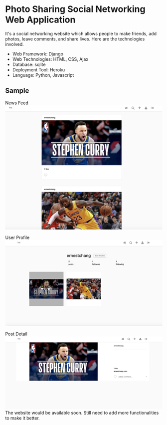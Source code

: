 # Photo Sharing Social Networking Web Application
It's a social networking website which allows people to make friends, add photos, leave comments, and share lives. Here are the technologies involved.
* Web Framework: Django
* Web Technologies: HTML, CSS, Ajax
* Database: sqlite
* Deployment Tool: Heroku
* Language: Python, Javascript

## Sample
News Feed 
![Image News Feed](https://github.com/changyc14/insta/blob/master/misc/sample2.png)

User Profile
![Image_Profile](https://github.com/changyc14/insta/blob/master/misc/sample.png)

Post Detail
![Image Post Detail](https://github.com/changyc14/insta/blob/master/misc/sample3.png)
The website would be available soon. Still need to add more functionalities to make it better.
